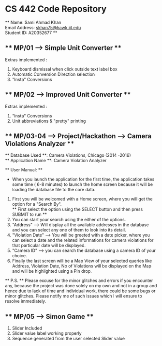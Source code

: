 # CS 442 Code Repository

 ** Name: Sami Ahmad Khan   
Email Address: skhan75@hawk.iit.edu  
Student ID: A20352677    **

## ** MP/01 --> Simple Unit Converter **

Extras implemented :      

1. Keyboard dismissal when click outside text label box   
2. Automatic Conversion Direction selection   
3. "Insta" Conversions

## ** MP/02 -->  Improved Unit Converter **

Extras implemented :

1. "Insta" Conversions
2. Unit abbreviations & "pretty" printing

## ** MP/03-04 --> Project/Hackathon --> Camera Violations Analyzer **

** Database Used **: Camera Violations, Chicago (2014 -2016)  
** Application Name **: Camera Violation Analyzer  

** User Manual: **

* When you launch the application for the first time, the application takes some time ( 6-8 minutes) to launch the home screen because it will be loading the database file to the core data.  
  
1. First you will be welcomed with a Home screen, where you will get the option for a "Search By".   
** First select the option using the SELECT button and then press SUBMIT to run **
2. You can start your search using the either of the options.
3. "Address" --> Will display all the available addresses in the database and you can select any one of them to look into its detail.
4. "Violation Date" --> You will be greeted with a date picker, where you can select a date and the related informations for camera violations for that particular date will be displayed.
5. "Camera ID" --> you can search the database using a camera ID of your choice.
6. Finally the last screen will be a Map View of your selected queries like Address, Violation Date, No of Violations will be displayed on the Map and will be highlighted using a Pin drop.

** P.S. ** Please excuse for the minor glitches and errors if you encounter any, because the project was done solely on my own and not in a group and hence due to lack of time and individual work, there could be some bugs or minor glitches. Please notify me of such issues which I will ensure to resolve immediately.

## ** MP/05 --> Simon Game **

1. Slider Included
2. Slider value label working properly
3. Sequence generated from the user selected Slider value